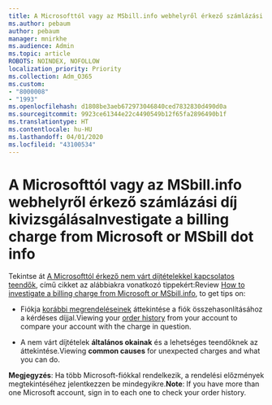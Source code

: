 ```yaml
---
title: A Microsofttól vagy az MSbill.info webhelyről érkező számlázási díj kivizsgálása
ms.author: pebaum
author: pebaum
manager: mnirkhe
ms.audience: Admin
ms.topic: article
ROBOTS: NOINDEX, NOFOLLOW
localization_priority: Priority
ms.collection: Adm_O365
ms.custom:
- "8000008"
- "1993"
ms.openlocfilehash: d1808be3aeb672973046840ced7832830d490d0a
ms.sourcegitcommit: 9923ce61344e22c4490549b12f65fa2896490b1f
ms.translationtype: HT
ms.contentlocale: hu-HU
ms.lasthandoff: 04/01/2020
ms.locfileid: "43100534"
---
```

# <a name="investigate-a-billing-charge-from-microsoft-or-msbill-dot-info"></a><span data-ttu-id="0fbda-102">A Microsofttól vagy az MSbill.info webhelyről érkező számlázási díj kivizsgálása</span><span class="sxs-lookup"><span data-stu-id="0fbda-102">Investigate a billing charge from Microsoft or MSbill dot info</span></span>

<span data-ttu-id="0fbda-103">Tekintse át [A Microsofttól érkező nem várt díjtételekkel kapcsolatos teendők](https://support.microsoft.com/help/10623/microsoft-account-investigate-billing-charge), című cikket az alábbiakra vonatkozó tippekért:</span><span class="sxs-lookup"><span data-stu-id="0fbda-103">Review [How to investigate a billing charge from Microsoft or MSbill.info](https://support.microsoft.com/help/10623/microsoft-account-investigate-billing-charge), to get tips on:</span></span> 

- <span data-ttu-id="0fbda-104">Fiókja [korábbi megrendeléseinek](https://account.microsoft.com/billing/orders/) áttekintése a fiók összehasonlításához a kérdéses díjjal.</span><span class="sxs-lookup"><span data-stu-id="0fbda-104">Viewing your [order history](https://account.microsoft.com/billing/orders/) from your account to compare your account with the charge in question.</span></span>

- <span data-ttu-id="0fbda-105">A nem várt díjtételek **általános okainak** és a lehetséges teendőknek az áttekintése.</span><span class="sxs-lookup"><span data-stu-id="0fbda-105">Viewing **common causes** for unexpected charges and what you can do.</span></span>

<span data-ttu-id="0fbda-106">**Megjegyzés**: Ha több Microsoft-fiókkal rendelkezik, a rendelési előzmények megtekintéséhez jelentkezzen be mindegyikre.</span><span class="sxs-lookup"><span data-stu-id="0fbda-106">**Note**: If you have more than one Microsoft account, sign in to each one to check your order history.</span></span>
